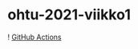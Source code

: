 # ohtu-2021-viikko1
! [GitHub Actions](https://github.com/UncleRovo/ohtu-2021-viikko1/workflows/CI/badge.svg)
